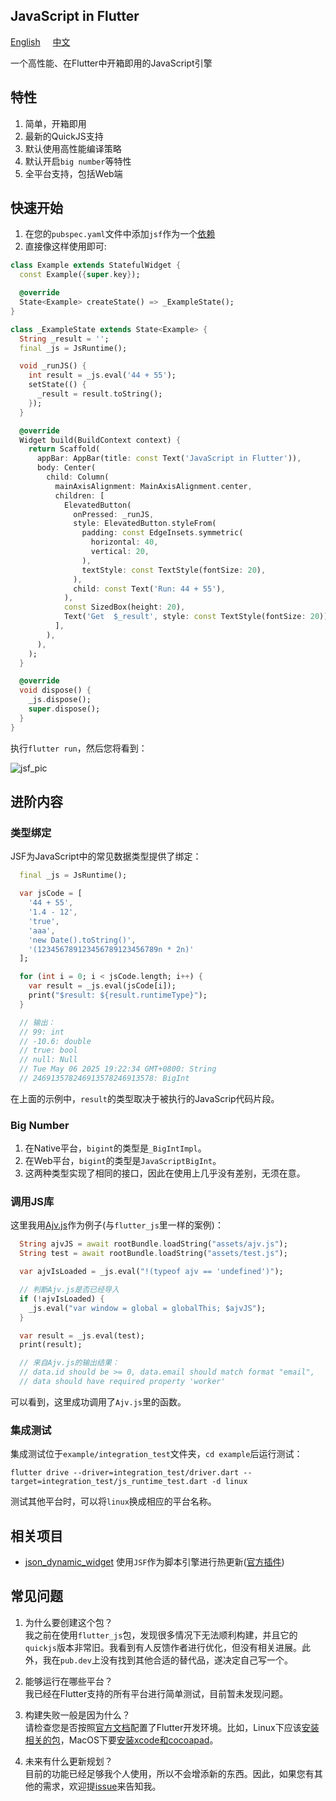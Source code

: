 ## JavaScript in Flutter

[English](README.md) &nbsp;&nbsp;&nbsp; [中文](README.ZH.md)  

一个高性能、在Flutter中开箱即用的JavaScript引擎  


## 特性

1. 简单，开箱即用  
2. 最新的QuickJS支持  
3. 默认使用高性能编译策略  
4. 默认开启`big number`等特性  
5. 全平台支持，包括Web端  


## 快速开始

1. 在您的`pubspec.yaml`文件中添加`jsf`作为一个[依赖](https://pub.dev/packages/jsf/install)  
2. 直接像这样使用即可:  

```dart
class Example extends StatefulWidget {
  const Example({super.key});

  @override
  State<Example> createState() => _ExampleState();
}

class _ExampleState extends State<Example> {
  String _result = '';
  final _js = JsRuntime();

  void _runJS() {
    int result = _js.eval('44 + 55');
    setState(() {
      _result = result.toString();
    });
  }

  @override
  Widget build(BuildContext context) {
    return Scaffold(
      appBar: AppBar(title: const Text('JavaScript in Flutter')),
      body: Center(
        child: Column(
          mainAxisAlignment: MainAxisAlignment.center,
          children: [
            ElevatedButton(
              onPressed: _runJS,
              style: ElevatedButton.styleFrom(
                padding: const EdgeInsets.symmetric(
                  horizontal: 40,
                  vertical: 20,
                ),
                textStyle: const TextStyle(fontSize: 20),
              ),
              child: const Text('Run: 44 + 55'),
            ),
            const SizedBox(height: 20),
            Text('Get  $_result', style: const TextStyle(fontSize: 20)),
          ],
        ),
      ),
    );
  }

  @override
  void dispose() {
    _js.dispose();
    super.dispose();
  }
}
```

执行`flutter run`，然后您将看到：  

![jsf_pic](https://moluopro.atomgit.net/web/jsf/pic.png)  


## 进阶内容

### 类型绑定

JSF为JavaScript中的常见数据类型提供了绑定：

```dart
  final _js = JsRuntime();

  var jsCode = [
    '44 + 55',
    '1.4 - 12',
    'true',
    'aaa',
    'new Date().toString()',
    '(123456789123456789123456789n * 2n)'
  ];

  for (int i = 0; i < jsCode.length; i++) {
    var result = _js.eval(jsCode[i]);
    print("$result: ${result.runtimeType}");
  }

  // 输出：
  // 99: int
  // -10.6: double
  // true: bool
  // null: Null
  // Tue May 06 2025 19:22:34 GMT+0800: String
  // 246913578246913578246913578: BigInt
```

在上面的示例中，`result`的类型取决于被执行的JavaScrip代码片段。

### Big Number

1. 在Native平台，`bigint`的类型是`_BigIntImpl`。
2. 在Web平台，`bigint`的类型是`JavaScriptBigInt`。
3. 这两种类型实现了相同的接口，因此在使用上几乎没有差别，无须在意。

### 调用JS库

这里我用[Ajv.js](https://ajv.js.org)作为例子(与`flutter_js`里一样的案例)：

```dart
  String ajvJS = await rootBundle.loadString("assets/ajv.js");
  String test = await rootBundle.loadString("assets/test.js");

  var ajvIsLoaded = _js.eval("!(typeof ajv == 'undefined')");

  // 判断Ajv.js是否已经导入
  if (!ajvIsLoaded) {
    _js.eval("var window = global = globalThis; $ajvJS");
  }

  var result = _js.eval(test);
  print(result);

  // 来自Ajv.js的输出结果：
  // data.id should be >= 0, data.email should match format "email", 
  // data should have required property 'worker'
```

可以看到，这里成功调用了`Ajv.js`里的函数。

### 集成测试

集成测试位于`example/integration_test`文件夹，`cd example`后运行测试：

`flutter drive --driver=integration_test/driver.dart --target=integration_test/js_runtime_test.dart -d linux`

测试其他平台时，可以将`linux`换成相应的平台名称。


## 相关项目

* [json_dynamic_widget](https://pub.dev/packages/json_dynamic_widget) 使用`JSF`作为脚本引擎进行热更新([官方插件](https://pub.dev/packages/json_dynamic_widget_plugin_js))  


## 常见问题

1. 为什么要创建这个包？  
我之前在使用`flutter_js`包，发现很多情况下无法顺利构建，并且它的`quickjs`版本非常旧。我看到有人反馈作者进行优化，但没有相关进展。此外，我在`pub.dev`上没有找到其他合适的替代品，遂决定自己写一个。  

2. 能够运行在哪些平台？  
我已经在Flutter支持的所有平台进行简单测试，目前暂未发现问题。  

3. 构建失败一般是因为什么？  
请检查您是否按照[官方文档](https://docs.flutter.dev/get-started/install)配置了Flutter开发环境。比如，Linux下应该[安装相关的包](https://docs.flutter.dev/get-started/install/linux/desktop#development-tools)，MacOS下要[安装xcode和cocoapad](https://docs.flutter.dev/get-started/install/macos/mobile-ios#development-tools)。  

4. 未来有什么更新规划？  
目前的功能已经足够我个人使用，所以不会增添新的东西。因此，如果您有其他的需求，欢迎提[issue](https://github.com/moluopro/jsf/issues)来告知我。  
